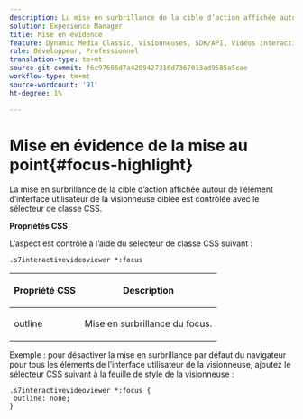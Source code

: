 ```yaml
---
description: La mise en surbrillance de la cible d’action affichée autour de l’élément d’interface utilisateur de la visionneuse ciblée est contrôlée avec le sélecteur de classe CSS.
solution: Experience Manager
title: Mise en évidence
feature: Dynamic Media Classic, Visionneuses, SDK/API, Vidéos interactives
role: Développeur, Professionnel
translation-type: tm+mt
source-git-commit: f6c97606d7a4209427316d7367013ad9585a5cae
workflow-type: tm+mt
source-wordcount: '91'
ht-degree: 1%

---
```



# Mise en évidence de la mise au point{#focus-highlight}

La mise en surbrillance de la cible d’action affichée autour de l’élément d’interface utilisateur de la visionneuse ciblée est contrôlée avec le sélecteur de classe CSS.

<!--<a id="section_061E550C1C1D4DB2BD663A898895B38C"></a>-->

**Propriétés CSS**

L’aspect est contrôlé à l’aide du sélecteur de classe CSS suivant :

```
.s7interactivevideoviewer *:focus
```

<table id="table_94EE3F5BBE4547C0B4943471CEE7EDE4"> 
 <thead> 
  <tr> 
   <th colname="col1" class="entry"> <p> Propriété CSS </p> </th> 
   <th colname="col2" class="entry"> <p>Description </p> </th> 
  </tr> 
 </thead>
 <tbody> 
  <tr> 
   <td colname="col1"> <p> <span class="codeph"> outline  </span> </p> </td> 
   <td colname="col2"> <p>Mise en surbrillance du focus. </p> </td> 
  </tr> 
 </tbody> 
</table>

Exemple : pour désactiver la mise en surbrillance par défaut du navigateur pour tous les éléments de l’interface utilisateur de la visionneuse, ajoutez le sélecteur CSS suivant à la feuille de style de la visionneuse :

```
.s7interactivevideoviewer *:focus { 
 outline: none; 
}
```

